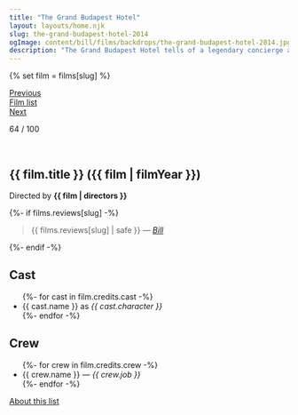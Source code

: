 ```yaml
---
title: "The Grand Budapest Hotel"
layout: layouts/home.njk
slug: the-grand-budapest-hotel-2014
ogImage: content/bill/films/backdrops/the-grand-budapest-hotel-2014.jpg
description: "The Grand Budapest Hotel tells of a legendary concierge at a famous European hotel between the wars and his friendship with a young employee who becomes his trusted protégé. The story involves the theft and recovery of a priceless Renaissance painting, the battle for an enormous family fortune and the slow and then sudden upheavals that transformed Europe during the first half of the 20th century."
---
```


{% set film = films[slug] %}

<nav class="films">
  <div class="prev">
    <a href="../mr-turner-2014"><i class="fa-solid fa-chevron-left fa-xs"></i> Previous</a>
  </div>
  <div>
    <a href="../">Film list</a>
  </div>
  <div class="next">
    <a href="../maudie-2016">Next <i class="fa-solid fa-chevron-right fa-xs"></i></a>
  </div>
</nav>

<p>64 / 100</p>

<article class="film slug-the-grand-budapest-hotel-2014">
  <div class="backdrop-and-poster">
    <img class="poster" src="../films/posters/{{ slug }}.jpg" alt="">
    <img class="backdrop" src="../films/backdrops/{{ slug }}.jpg" alt="">
  </div>

  <h1>{{ film.title }} ({{ film | filmYear }})</h1>

  

  <p class="director">
    Directed by <strong>{{ film | directors }}</strong>
  </p>

  {%- if films.reviews[slug] -%}
    <blockquote> 
      {{ films.reviews[slug] | safe }} <em>—&nbsp;<a href="/bill">Bill</a></em>
    </blockquote> 
  {%- endif -%}

  <h2>
    Cast
  </h2>
  <ul>
    {%- for cast in film.credits.cast -%}
      <li>
        {{ cast.name }} as <em>{{ cast.character }}</em>
      </li>
    {%- endfor -%}
  </ul>

  <h2>
    Crew
  </h2>
  <ul>
    {%- for crew in film.credits.crew -%}
      <li>
        {{ crew.name }} &mdash; <em>{{ crew.job }}</em>
      </li>
    {%- endfor -%}
  </ul>
</article>
<footer>
  <a href="../about">About this list</a>
</footer>
